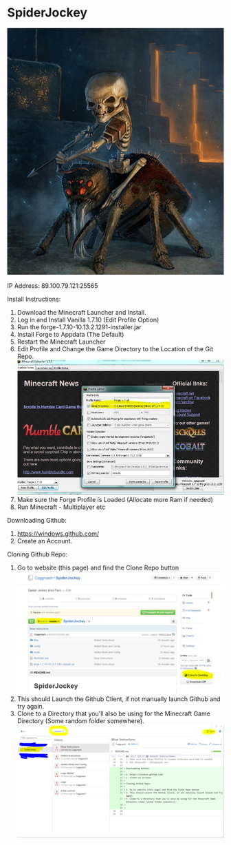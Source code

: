 # SpiderJockey
![](https://github.com/Coggroach/SpiderJockey/blob/master/Misc/Logo.jpg)

IP Address: 89.100.79.121:25565

Install Instructions:

1. Download the Minecraft Launcher and Install.
2. Log in and Install Vanilla 1.7.10 (Edit Profile Option)
3. Run the forge-1.7.10-10.13.2.1291-installer.jar
4. Install Forge to Appdata (The Default)
5. Restart the Minecraft Launcher
6. Edit Profile and Change the Game Directory to the Location of the Git Repo.
![](https://github.com/Coggroach/SpiderJockey/blob/master/Misc/Launcher.jpg)
7. Make sure the Forge Profile is Loaded (Allocate more Ram if needed)
8. Run Minecraft - Multiplayer etc

Downloading Github:

1. https://windows.github.com/
2. Create an Account.

Cloning Github Repo:

1. Go to website (this page) and find the Clone Repo button
![](https://github.com/Coggroach/SpiderJockey/blob/master/Misc/Webpage.PNG)
2. This should Launch the Github Client, if not manually launch Github and try again.
3. Clone to a Directory that you'll also be using for the Minecraft Game Directory (Some random folder somewhere).
![](https://github.com/Coggroach/SpiderJockey/blob/master/Misc/GithubClient.PNG)




